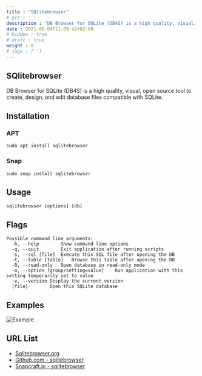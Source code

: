 ```yaml
---
title : "SQlitebrowser"
# pre : ' '
description : "DB Browser for SQLite (DB4S) is a high quality, visual, open source tool to create, design, and edit database files compatible with SQLite."
date : 2021-06-04T11:09:42+02:00
# hidden : true
# draft : true
weight : 0
# tags : ['']
---
```


## SQlitebrowser

DB Browser for SQLite (DB4S) is a high quality, visual, open source tool to create, design, and edit database files compatible with SQLite.

## Installation

### APT

```plain
sudo apt install sqlitebrowser
```

### Snap

```plain
sudo snap install sqlitebrowser
```

## Usage

```plain
sqlitebrowser [options] [db]
```

## Flags

```plain
Possible command line arguments:
  -h, --help        Show command line options
  -q, --quit        Exit application after running scripts
  -s, --sql [file]  Execute this SQL file after opening the DB
  -t, --table [table]   Browse this table after opening the DB
  -R, --read-only   Open database in read-only mode
  -o, --option [group/setting=value]    Run application with this setting temporarily set to value
  -v, --version Display the current version
  [file]        Open this SQLite database
```

## Examples

![Example](images/example.png)

## URL List

- [Sqlitebrowser.org](https://sqlitebrowser.org/)
- [Github.com - sqlitebrowser](https://github.com/sqlitebrowser/sqlitebrowser)
- [Snapcraft.io - sqlitebrowser](https://snapcraft.io/sqlitebrowser)
